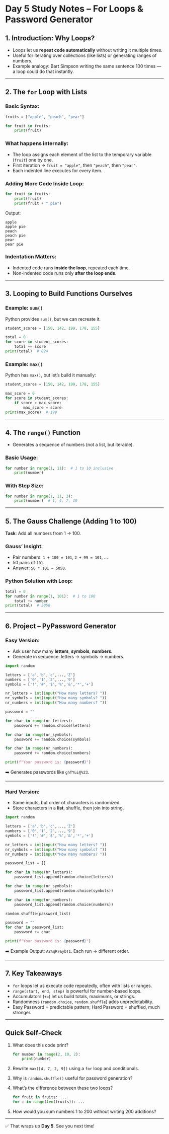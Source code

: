 # Day 5 Study Notes – For Loops & Password Generator

## 1. Introduction: Why Loops?

* Loops let us **repeat code automatically** without writing it multiple times.
* Useful for iterating over collections (like lists) or generating ranges of numbers.
* Example analogy: Bart Simpson writing the same sentence 100 times — a loop could do that instantly.

---

## 2. The `for` Loop with Lists

### Basic Syntax:

```python
fruits = ["apple", "peach", "pear"]

for fruit in fruits:
    print(fruit)
```

### What happens internally:

* The loop assigns each element of the list to the temporary variable (`fruit`) one by one.
* First iteration → `fruit = "apple"`, then `"peach"`, then `"pear"`.
* Each indented line executes for every item.

### Adding More Code Inside Loop:

```python
for fruit in fruits:
    print(fruit)
    print(fruit + " pie")
```

Output:

```
apple
apple pie
peach
peach pie
pear
pear pie
```

### Indentation Matters:

* Indented code runs **inside the loop**, repeated each time.
* Non-indented code runs only **after the loop ends**.

---

## 3. Looping to Build Functions Ourselves

### Example: `sum()`

Python provides `sum()`, but we can recreate it.

```python
student_scores = [150, 142, 199, 178, 155]

total = 0
for score in student_scores:
    total += score
print(total)  # 824
```

### Example: `max()`

Python has `max()`, but let’s build it manually:

```python
student_scores = [150, 142, 199, 178, 155]

max_score = 0
for score in student_scores:
    if score > max_score:
        max_score = score
print(max_score)  # 199
```

---

## 4. The `range()` Function

* Generates a sequence of numbers (not a list, but iterable).

### Basic Usage:

```python
for number in range(1, 11):  # 1 to 10 inclusive
    print(number)
```

### With Step Size:

```python
for number in range(1, 11, 3):
    print(number)  # 1, 4, 7, 10
```

---

## 5. The Gauss Challenge (Adding 1 to 100)

**Task**: Add all numbers from 1 → 100.

### Gauss’ Insight:

* Pair numbers: `1 + 100 = 101`, `2 + 99 = 101`, …
* 50 pairs of `101`.
* Answer: `50 * 101 = 5050`.

### Python Solution with Loop:

```python
total = 0
for number in range(1, 101):  # 1 to 100
    total += number
print(total)  # 5050
```

---

## 6. Project – PyPassword Generator

### Easy Version:

* Ask user how many **letters**, **symbols**, **numbers**.
* Generate in sequence: letters → symbols → numbers.

```python
import random

letters = ['a','b','c',...,'Z']
numbers = ['0','1','2',...,'9']
symbols = ['!','#','$','%','&','*','+']

nr_letters = int(input("How many letters? "))
nr_symbols = int(input("How many symbols? "))
nr_numbers = int(input("How many numbers? "))

password = ""

for char in range(nr_letters):
    password += random.choice(letters)

for char in range(nr_symbols):
    password += random.choice(symbols)

for char in range(nr_numbers):
    password += random.choice(numbers)

print(f"Your password is: {password}")
```

➡️ Generates passwords like `ghTYui@%23`.

---

### Hard Version:

* Same inputs, but order of characters is randomized.
* Store characters in a **list**, shuffle, then join into string.

```python
import random

letters = ['a','b','c',...,'Z']
numbers = ['0','1','2',...,'9']
symbols = ['!','#','$','%','&','*','+']

nr_letters = int(input("How many letters? "))
nr_symbols = int(input("How many symbols? "))
nr_numbers = int(input("How many numbers? "))

password_list = []

for char in range(nr_letters):
    password_list.append(random.choice(letters))

for char in range(nr_symbols):
    password_list.append(random.choice(symbols))

for char in range(nr_numbers):
    password_list.append(random.choice(numbers))

random.shuffle(password_list)

password = ""
for char in password_list:
    password += char

print(f"Your password is: {password}")
```

➡️ Example Output: `A2%qR7&ybT1`.
Each run → different order.

---

## 7. Key Takeaways

* `for` loops let us execute code repeatedly, often with lists or ranges.
* `range(start, end, step)` is powerful for number-based loops.
* Accumulators (`+=`) let us build totals, maximums, or strings.
* Randomness (`random.choice`, `random.shuffle`) adds unpredictability.
* Easy Password = predictable pattern; Hard Password = shuffled, much stronger.

---

## Quick Self-Check

1. What does this code print?

   ```python
   for number in range(2, 10, 2):
       print(number)
   ```
2. Rewrite `max([4, 7, 2, 9])` using a `for` loop and conditionals.
3. Why is `random.shuffle()` useful for password generation?
4. What’s the difference between these two loops?

   ```python
   for fruit in fruits: ...
   for i in range(len(fruits)): ...
   ```
5. How would you sum numbers 1 to 200 without writing 200 additions?

---

✅ That wraps up **Day 5**.
See you next time!
